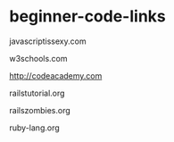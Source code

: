 # beginner-code-links


javascriptissexy.com

w3schools.com

http://codeacademy.com

railstutorial.org

railszombies.org

ruby-lang.org